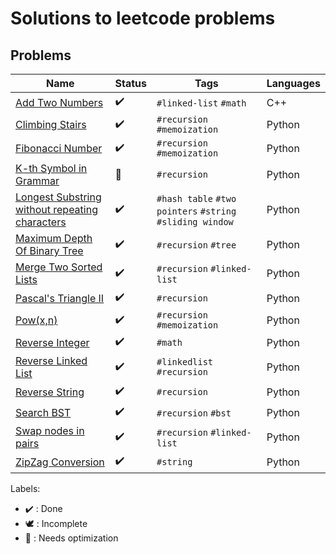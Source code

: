 # Solutions to leetcode problems

## Problems

Name | Status | Tags | Languages
------------ | ------------- | ------------- | -------------
[Add Two Numbers](AddTwoNumbers.cpp) | :heavy_check_mark: | `#linked-list` `#math` | C++
[Climbing Stairs](ClimbingStairs.py) | :heavy_check_mark: | `#recursion` `#memoization` | Python
[Fibonacci Number](FibonacciNumber.py) | :heavy_check_mark: | `#recursion` `#memoization` | Python
[K-th Symbol in Grammar](KthSymbolInGrammar.py) | :rocket: | `#recursion` | Python
[Longest Substring without repeating characters](LongestSubstrWithoutRepeatingChars.py) | :heavy_check_mark: | `#hash table` `#two pointers` `#string` `#sliding window` | Python
[Maximum Depth Of Binary Tree](MaximumDepthOfBinaryTree.py) | :heavy_check_mark: | `#recursion` `#tree` | Python
[Merge Two Sorted Lists](MergeTwoSortedLists.py) | :heavy_check_mark: | `#recursion` `#linked-list` | Python
[Pascal's Triangle II](PascalsTriangle2.py) | :heavy_check_mark: | `#recursion` | Python
[Pow(x,n)](Pow(x,n).py) | :heavy_check_mark: | `#recursion` `#memoization` | Python
[Reverse Integer](ReverseInteger.py) | :heavy_check_mark: | `#math` | Python
[Reverse Linked List](ReverseLinkedList.py) | :heavy_check_mark: | `#linkedlist` `#recursion` | Python
[Reverse String](ReverseString.py) | :heavy_check_mark: | `#recursion` | Python
[Search BST](SearchBST.py) | :heavy_check_mark: | `#recursion` `#bst` | Python
[Swap nodes in pairs](SwapNodesInPairs.py) | :heavy_check_mark: | `#recursion` `#linked-list` | Python
[ZipZag Conversion](ZigZagConversion.py) | :heavy_check_mark: | `#string` | Python

Labels:

* :heavy_check_mark: : Done
* :dove: : Incomplete
* :rocket: : Needs optimization
